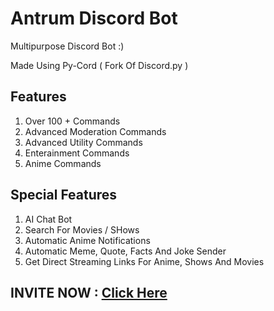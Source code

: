 # Antrum Discord Bot
Multipurpose Discord Bot :)

Made Using Py-Cord ( Fork Of Discord.py )

## Features
1. Over 100 + Commands
2. Advanced Moderation Commands
3. Advanced Utility Commands
4. Enterainment Commands   
5. Anime Commands

## Special Features
1. AI Chat Bot
2. Search For Movies / SHows
3. Automatic Anime Notifications
4. Automatic Meme, Quote, Facts And Joke Sender
5. Get Direct Streaming Links For Anime, Shows And Movies

## INVITE NOW : [ Click Here ](https://discord.com/oauth2/authorize?client_id=1111555652612018246)
